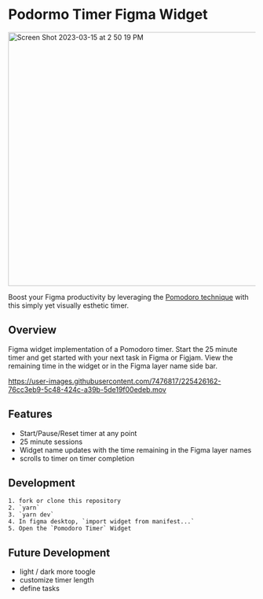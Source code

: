 # Podormo Timer Figma Widget
<img width="516" alt="Screen Shot 2023-03-15 at 2 50 19 PM" src="https://user-images.githubusercontent.com/7476817/225426478-dae93ab2-e175-457a-894c-1b79f7d41dbd.png">

Boost your Figma productivity by leveraging the [Pomodoro technique](https://en.wikipedia.org/wiki/Pomodoro_Technique) with this simply yet visually esthetic timer.

## Overview

Figma widget implementation of a Pomodoro timer. Start the 25 minute timer and get started with your next task in Figma or Figjam. View the remaining time in the widget or in the Figma layer name side bar.

https://user-images.githubusercontent.com/7476817/225426162-76cc3eb9-5c48-424c-a39b-5de19f00edeb.mov

## Features

- Start/Pause/Reset timer at any point
- 25 minute sessions
- Widget name updates with the time remaining in the Figma layer names
- scrolls to timer on timer completion

## Development

```
1. fork or clone this repository
2. `yarn`
3. `yarn dev`
4. In figma desktop, `import widget from manifest...`
5. Open the `Pomodoro Timer` Widget
```

## Future Development
- light / dark more toogle
- customize timer length
- define tasks
